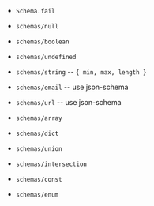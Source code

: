 - `Schema.fail`

- `schemas/null`
- `schemas/boolean`
- `schemas/undefined`

- `schemas/string` -- `{ min, max, length }`

- `schemas/email` -- use json-schema
- `schemas/url` -- use json-schema

- `schemas/array`
- `schemas/dict`

- `schemas/union`
- `schemas/intersection`

- `schemas/const`
- `schemas/enum`
